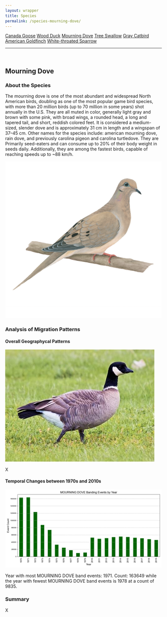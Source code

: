 ```yaml
---
layout: wrapper
title: Species
permalink: /species-mourning-dove/
---
```

<div class="flex">
    <a href="/species/" class="button">Canada Goose</a>
    <a href="/species-wood-duck/" class="button">Wood Duck</a>
    <a href="/species-mourning-dove/" class="button">Mourning Dove</a>
    <a href="/species-tree-swallow/" class="button">Tree Swallow</a>
    <a href="/species-gray-catbird/" class="button">Gray Catbird</a>
    <a href="/species-american-goldfinch/" class="button">American Goldfinch</a>
    <a href="/species-white-throated-sparrow/" class="button">White-throated Sparrow</a>
</div>
<hr>
<br>
<h2>Mourning Dove</h2>
<div>
    <h3>About the Species</h3>
    <div>
      <p>The mourning dove is one of the most abundant and widespread North American birds, doubling as one of the most popular game bird species, with more than 20 million birds (up to 70 million in some years) shot annually in the U.S.
      They are all muted in color, generally light gray and brown with some pink, with broad wings, a rounded head, a long and tapered tail, and short, reddish colored feet. It is considered a medium-sized, slender dove and is approximately 31 cm in length and a wingspan of 37–45 cm.
      Other names for the species include: american mourning dove, rain dove, and previously carolina pigeon and carolina turtledove.
      They are Primarily seed-eaters and can consume up to 20% of their body weight in seeds daily. Additionally, they are among the fastest birds, capable of reaching speeds up to ~88 km/h.</p>
      <img src="/figures/mourning-dove.jpg" alt="https://celebrateurbanbirds.org/learn/birds/focal-species/mourning-dove/" class="image">
    </div>
</div>

<div>
    <h3>Analysis of Migration Patterns</h3>
    <div>
        <h4>Overall Geographycal Patterns</h4>
        <img src="/figures/canada_goose.jpg" alt="Canada Goose" class="image">
        <p>X</p>
    </div>
    <div>
        <h4>Temporal Changes between 1970s and 2010s</h4>
        <img src="/figures/species-banding/mourning_dove_banding_by_year.png" alt="mourning_dove_banding_by_year"  class="graph-img">
        <p>Year with most MOURNING DOVE band events: 1971. Count: 163649 while the year with fewest MOURNING DOVE band events is 1978 at a count of 9835.</p>
    </div>
    <div>
        <h3>Summary</h3>
        <p>X</p>
    </div>


</div>